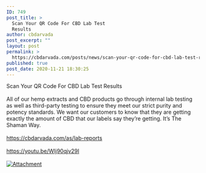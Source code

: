 ```yaml
---
ID: 749
post_title: >
  Scan Your QR Code For CBD Lab Test
  Results
author: cbdarvada
post_excerpt: ""
layout: post
permalink: >
  https://cbdarvada.com/posts/news/scan-your-qr-code-for-cbd-lab-test-results/
published: true
post_date: 2020-11-21 18:30:25
---
```

<html><head></head><body>
Scan Your QR Code For CBD Lab Test Results <br /><br /><span>All of our hemp extracts and </span>CBD products<span><span> </span>go through internal lab testing as well as third-party testing to ensure they meet our strict purity and potency standards. We want our customers to know that they are getting exactly the amount of CBD that our labels say they’re getting. It’s The Shaman Way.<br /><br /><a href="https://cbdarvada.com/as/lab-reports">https://cbdarvada.com/as/lab-reports</a><span> </span><br /></span><br /><a href="https://youtu.be/WIj90qjv29I">https://youtu.be/WIj90qjv29I</a><span> </span>
</body>
</html><br/><br/><a href="https://i.ytimg.com/vi/WIj90qjv29I/maxresdefault.jpg"  title="Attachment" ><img src="https://i.ytimg.com/vi/WIj90qjv29I/maxresdefault.jpg" alt="Attachment" title="Attachment" /></a>